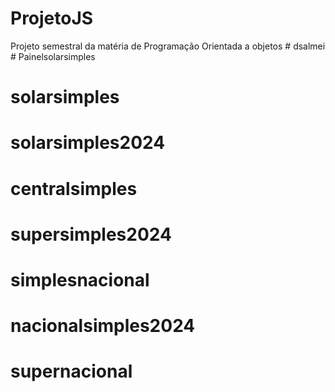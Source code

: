 # ProjetoJS
Projeto semestral da matéria de Programação Orientada a objetos
#   d s a l m e i  
 # Painelsolarsimples
# solarsimples
# solarsimples2024
# centralsimples
# supersimples2024
# simplesnacional
# nacionalsimples2024
# supernacional
